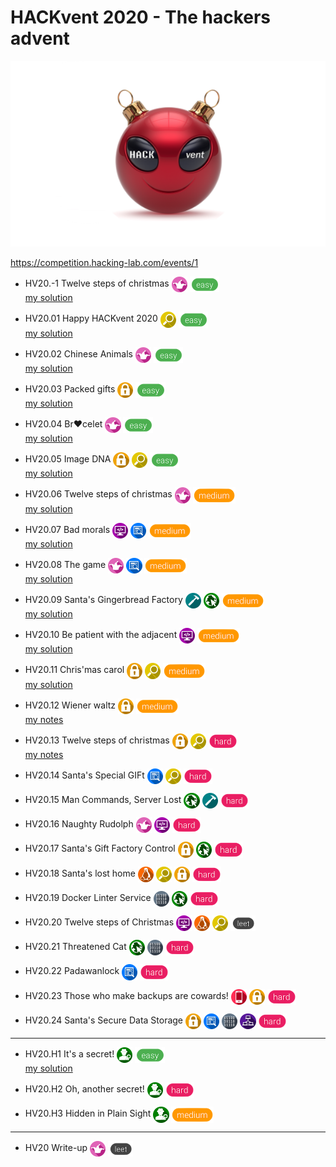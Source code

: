 # HACKvent 2020 - The hackers advent

![Logo](Logo.png)

https://competition.hacking-lab.com/events/1

- HV20.-1 Twelve steps of christmas
  <img src="_resources/19_fun.png" style="height:1.8em;vertical-align:middle;">
  <img src="_resources/easy.png" style="height:1.8em;vertical-align:middle;">  
  [my solution](-1/)

- HV20.01 Happy HACKvent 2020
  <img src="_resources/05_forensic.png" style="height:1.8em;vertical-align:middle;">
  <img src="_resources/easy.png" style="height:1.8em;vertical-align:middle;">  
  [my solution](01/)

- HV20.02 Chinese Animals
  <img src="_resources/19_fun.png" style="height:1.8em;vertical-align:middle;">
  <img src="_resources/easy.png" style="height:1.8em;vertical-align:middle;">  
  [my solution](02/)

- HV20.03 Packed gifts
  <img src="_resources/03_crypto.png" style="height:1.8em;vertical-align:middle;">
  <img src="_resources/easy.png" style="height:1.8em;vertical-align:middle;">  
  [my solution](03/)

- HV20.04 Br❤️celet
  <img src="_resources/19_fun.png" style="height:1.8em;vertical-align:middle;">
  <img src="_resources/easy.png" style="height:1.8em;vertical-align:middle;">  
  [my solution](04/)

- HV20.05 Image DNA
  <img src="_resources/03_crypto.png" style="height:1.8em;vertical-align:middle;">
  <img src="_resources/05_forensic.png" style="height:1.8em;vertical-align:middle;">
  <img src="_resources/easy.png" style="height:1.8em;vertical-align:middle;">  
  [my solution](05/)

- HV20.06 Twelve steps of christmas
  <img src="_resources/19_fun.png" style="height:1.8em;vertical-align:middle;">
  <img src="_resources/medium.png" style="height:1.8em;vertical-align:middle;">  
  [my solution](06/)

- HV20.07 Bad morals
  <img src="_resources/10_programming.png" style="height:1.8em;vertical-align:middle;">
  <img src="_resources/04_reverse_engineering.png" style="height:1.8em;vertical-align:middle;">
  <img src="_resources/medium.png" style="height:1.8em;vertical-align:middle;">  
  [my solution](07/)

- HV20.08 The game
  <img src="_resources/19_fun.png" style="height:1.8em;vertical-align:middle;">
  <img src="_resources/04_reverse_engineering.png" style="height:1.8em;vertical-align:middle;">
  <img src="_resources/medium.png" style="height:1.8em;vertical-align:middle;">  
  [my solution](08/)

- HV20.09 Santa's Gingerbread Factory
  <img src="_resources/06_penetration_testing.png" style="height:1.8em;vertical-align:middle;">
  <img src="_resources/01_web_security.png" style="height:1.8em;vertical-align:middle;">
  <img src="_resources/medium.png" style="height:1.8em;vertical-align:middle;">  
  [my solution](09/)

- HV20.10 Be patient with the adjacent
  <img src="_resources/10_programming.png" style="height:1.8em;vertical-align:middle;">
  <img src="_resources/medium.png" style="height:1.8em;vertical-align:middle;">  
  [my solution](10/)

- HV20.11 Chris'mas carol
  <img src="_resources/03_crypto.png" style="height:1.8em;vertical-align:middle;">
  <img src="_resources/05_forensic.png" style="height:1.8em;vertical-align:middle;">
  <img src="_resources/medium.png" style="height:1.8em;vertical-align:middle;">  
  [my solution](11/)

- HV20.12 Wiener waltz
  <img src="_resources/03_crypto.png" style="height:1.8em;vertical-align:middle;">
  <img src="_resources/medium.png" style="height:1.8em;vertical-align:middle;">  
  [my notes](12/)

- HV20.13 Twelve steps of christmas
  <img src="_resources/03_crypto.png" style="height:1.8em;vertical-align:middle;">
  <img src="_resources/05_forensic.png" style="height:1.8em;vertical-align:middle;">
  <img src="_resources/hard.png" style="height:1.8em;vertical-align:middle;">  
  [my notes](13/)


- HV20.14 Santa's Special GIFt
  <img src="_resources/04_reverse_engineering.png" style="height:1.8em;vertical-align:middle;">
  <img src="_resources/05_forensic.png" style="height:1.8em;vertical-align:middle;">
  <img src="_resources/hard.png" style="height:1.8em;vertical-align:middle;">  

- HV20.15 Man Commands, Server Lost
  <img src="_resources/01_web_security.png" style="height:1.8em;vertical-align:middle;">
  <img src="_resources/06_penetration_testing.png" style="height:1.8em;vertical-align:middle;">
  <img src="_resources/hard.png" style="height:1.8em;vertical-align:middle;">  

- HV20.16 Naughty Rudolph
  <img src="_resources/19_fun.png" style="height:1.8em;vertical-align:middle;">
  <img src="_resources/10_programming.png" style="height:1.8em;vertical-align:middle;">
  <img src="_resources/hard.png" style="height:1.8em;vertical-align:middle;">  

- HV20.17 Santa's Gift Factory Control
  <img src="_resources/03_crypto.png" style="height:1.8em;vertical-align:middle;">
  <img src="_resources/01_web_security.png" style="height:1.8em;vertical-align:middle;">
  <img src="_resources/hard.png" style="height:1.8em;vertical-align:middle;">  

- HV20.18 Santa's lost home
  <img src="_resources/11_linux.png" style="height:1.8em;vertical-align:middle;">
  <img src="_resources/05_forensic.png" style="height:1.8em;vertical-align:middle;">
  <img src="_resources/03_crypto.png" style="height:1.8em;vertical-align:middle;">
  <img src="_resources/hard.png" style="height:1.8em;vertical-align:middle;">  

- HV20.19 Docker Linter Service
  <img src="_resources/02_exploitation.png" style="height:1.8em;vertical-align:middle;">
  <img src="_resources/01_web_security.png" style="height:1.8em;vertical-align:middle;">
  <img src="_resources/hard.png" style="height:1.8em;vertical-align:middle;">  

- HV20.20 Twelve steps of Christmas
  <img src="_resources/10_programming.png" style="height:1.8em;vertical-align:middle;">
  <img src="_resources/11_linux.png" style="height:1.8em;vertical-align:middle;">
  <img src="_resources/05_forensic.png" style="height:1.8em;vertical-align:middle;">
  <img src="_resources/leet.png" style="height:1.8em;vertical-align:middle;">  

- HV20.21 Threatened Cat
  <img src="_resources/01_web_security.png" style="height:1.8em;vertical-align:middle;">
  <img src="_resources/02_exploitation.png" style="height:1.8em;vertical-align:middle;">
  <img src="_resources/hard.png" style="height:1.8em;vertical-align:middle;">  

- HV20.22 Padawanlock
  <img src="_resources/04_reverse_engineering.png" style="height:1.8em;vertical-align:middle;">
  <img src="_resources/hard.png" style="height:1.8em;vertical-align:middle;">  

- HV20.23 Those who make backups are cowards!
  <img src="_resources/15_ios.png" style="height:1.8em;vertical-align:middle;">
  <img src="_resources/03_crypto.png" style="height:1.8em;vertical-align:middle;">
  <img src="_resources/hard.png" style="height:1.8em;vertical-align:middle;">  

- HV20.24 Santa's Secure Data Storage
  <img src="_resources/03_crypto.png" style="height:1.8em;vertical-align:middle;">
  <img src="_resources/04_reverse_engineering.png" style="height:1.8em;vertical-align:middle;">
  <img src="_resources/02_exploitation.png" style="height:1.8em;vertical-align:middle;">
  <img src="_resources/07_network_security.png" style="height:1.8em;vertical-align:middle;">
  <img src="_resources/hard.png" style="height:1.8em;vertical-align:middle;">  

---

- HV20.H1 It's a secret!
  <img src="_resources/21_open_source_intelligence.png" style="height:1.8em;vertical-align:middle;">
  <img src="_resources/easy.png" style="height:1.8em;vertical-align:middle;">  
  [my solution](H1/)

- HV20.H2 Oh, another secret!
  <img src="_resources/21_open_source_intelligence.png" style="height:1.8em;vertical-align:middle;">
  <img src="_resources/hard.png" style="height:1.8em;vertical-align:middle;">  

- HV20.H3 Hidden in Plain Sight
  <img src="_resources/21_open_source_intelligence.png" style="height:1.8em;vertical-align:middle;">
  <img src="_resources/medium.png" style="height:1.8em;vertical-align:middle;">  

---

- HV20 Write-up
  <img src="_resources/19_fun.png" style="height:1.8em;vertical-align:middle;">
  <img src="_resources/leet.png" style="height:1.8em;vertical-align:middle;">  

